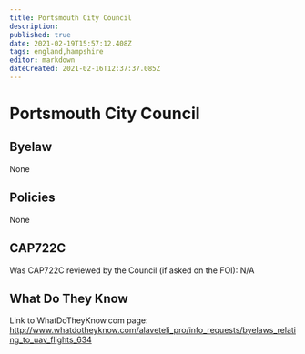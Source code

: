 ```yaml
---
title: Portsmouth City Council
description: 
published: true
date: 2021-02-19T15:57:12.408Z
tags: england,hampshire
editor: markdown
dateCreated: 2021-02-16T12:37:37.085Z
---
```


# Portsmouth City Council

## Byelaw
None

## Policies
None

## CAP722C

Was CAP722C reviewed by the Council (if asked on the FOI): N/A

## What Do They Know

Link to WhatDoTheyKnow.com page:
http://www.whatdotheyknow.com/alaveteli_pro/info_requests/byelaws_relating_to_uav_flights_634

